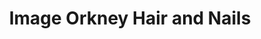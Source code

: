 ---
title: "Image Orkney Hair and Nails"
url: /kirkwall-orkney/image-orkney-hair-and-nails/
shop: hairdresser
---
